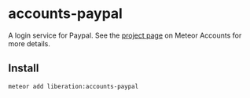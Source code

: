 # accounts-paypal

A login service for Paypal. See the [project page](https://www.meteor.com/accounts) on Meteor Accounts for more details.

Install
-----------
```
meteor add liberation:accounts-paypal
```
